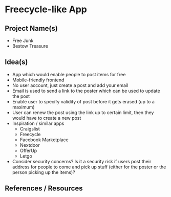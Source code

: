 # Freecycle-like App

## Project Name(s)

- Free Junk
- Bestow Treasure

## Idea(s)

- App which would enable people to post items for free
- Mobile-friendly frontend
- No user account, just create a post and add your email
- Email is used to send a link to the poster which can be used to update the post
- Enable user to specify validity of post before it gets erased (up to a maximum)
- User can renew the post using the link up to certain limit, then they would have to create a new post
- Inspiration / similar apps
  - Craigslist
  - Freecycle
  - Facebook Marketplace
  - Nextdoor
  - OfferUp
  - Letgo
- Consider security concerns? Is it a security risk if users post their address for people to come and pick up stuff (either for the poster or the person picking up the items)?

## References / Resources
